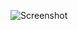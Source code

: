 ![Screenshot](https://raw.githubusercontent.com/Cryakl/Ultimate-RAT-Collection/refs/heads/main/888Rat/888%20Rat%20V1.0.9/Screenshot.png)
